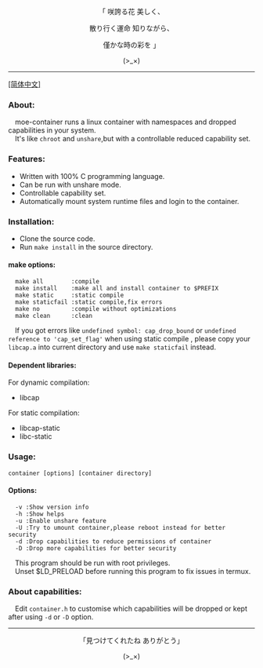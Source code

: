 <p align="center">「 咲誇る花 美しく、</p>    
<p align="center">散り行く運命 知りながら、</p>    
<p align="center">僅かな時の彩を 」</p>    
<p align="center">(>_×)</p>         

-----------------     

[[简体中文]](https://github.com/Moe-hacker/moe-container/blob/main/README-zh.md)
### About:      
&emsp;moe-container runs a linux container with namespaces and dropped capabilities in your system.       
&emsp;It's like `chroot` and `unshare`,but with a controllable reduced capability set.       
### Features:
- Written with 100% C programming language.          
- Can be run with unshare mode.        
- Controllable capability set.           
- Automatically mount system runtime files and login to the container.        
### Installation:
- Clone the source code.          
- Run `make install` in the source directory.      
#### make options:
```text
  make all        :compile
  make install    :make all and install container to $PREFIX
  make static     :static compile
  make staticfail :static compile,fix errors
  make no         :compile without optimizations
  make clean      :clean
```
&emsp;If you got errors like `undefined symbol: cap_drop_bound` or `undefined reference to 'cap_set_flag'` when using static compile , please copy your `libcap.a` into current directory and use `make staticfail` instead.        
#### Dependent libraries:
For dynamic compilation:         
- libcap       

For static compilation:         
- libcap-static
- libc-static         
### Usage:    
```text
container [options] [container directory]
```
#### Options:
```text
  -v :Show version info
  -h :Show helps
  -u :Enable unshare feature
  -U :Try to umount container,please reboot instead for better security
  -d :Drop capabilities to reduce permissions of container
  -D :Drop more capabilities for better security
```
&emsp;This program should be run with root privileges.        
&emsp;Unset $LD_PRELOAD before running this program to fix issues in termux.         
### About capabilities:     
&emsp;Edit `container.h` to customise which capabilities will be dropped or kept after using `-d` or `-D` option.      

--------
<p align="center">「見つけてくれたね ありがとう」</p>
<p align="center">(>_×)</p>
